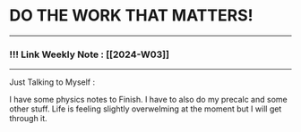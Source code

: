 
# DO THE WORK THAT MATTERS!

--- 
### !!! Link Weekly Note : [[2024-W03]]
---

Just Talking to Myself :

I have some physics notes to Finish. I have to also do my precalc and some other stuff. Life is feeling slightly overwelming at the moment but I will get through it. 







